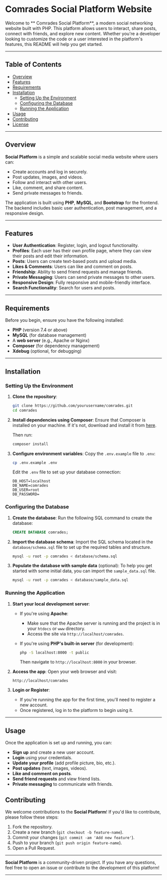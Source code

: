 
# Comrades Social Platform Website

Welcome to ** Comrades Social Platform**, a modern social networking website built with PHP. This platform allows users to interact, share posts, connect with friends, and explore new content. Whether you're a developer looking to customize the code or a user interested in the platform's features, this README will help you get started.

---

## Table of Contents

- [Overview](#overview)
- [Features](#features)
- [Requirements](#requirements)
- [Installation](#installation)
  - [Setting Up the Environment](#setting-up-the-environment)
  - [Configuring the Database](#configuring-the-database)
  - [Running the Application](#running-the-application)
- [Usage](#usage)
- [Contributing](#contributing)
- [License](#license)

---

## Overview

**Social Platform** is a simple and scalable social media website where users can:
- Create accounts and log in securely.
- Post updates, images, and videos.
- Follow and interact with other users.
- Like, comment, and share content.
- Send private messages to friends.

The application is built using **PHP**, **MySQL**, and **Bootstrap** for the frontend. The backend includes basic user authentication, post management, and a responsive design.

---

## Features

- **User Authentication**: Register, login, and logout functionality.
- **Profiles**: Each user has their own profile page, where they can view their posts and edit their information.
- **Posts**: Users can create text-based posts and upload media.
- **Likes & Comments**: Users can like and comment on posts.
- **Friendship**: Ability to send friend requests and manage friends.
- **Private Messaging**: Users can send private messages to other users.
- **Responsive Design**: Fully responsive and mobile-friendly interface.
- **Search Functionality**: Search for users and posts.

---

## Requirements

Before you begin, ensure you have the following installed:

- **PHP** (version 7.4 or above)
- **MySQL**  (for database management)
- A **web server** (e.g., Apache or Nginx)
- **Composer** (for dependency management)
- **Xdebug** (optional, for debugging)

---

## Installation

### Setting Up the Environment

1. **Clone the repository**:
   ```bash
   git clone https://github.com/yourusername/comrades.git
   cd comrades
   ```

2. **Install dependencies using Composer**:
   Ensure that Composer is installed on your machine. If it's not, download and install it from [here](https://getcomposer.org/download/).

   Then run:
   ```bash
   composer install
   ```

3. **Configure environment variables**:
   Copy the `.env.example` file to `.env`:
   ```bash
   cp .env.example .env
   ```

   Edit the `.env` file to set up your database connection:
   ```
   DB_HOST=localhost
   DB_NAME=comrades
   DB_USER=root
   DB_PASSWORD=
   ```

### Configuring the Database

1. **Create the database**:
   Run the following SQL command to create the database:
   ```sql
   CREATE DATABASE comrades;
   ```

2. **Import the database schema**:
   Import the SQL schema located in the `database/schema.sql` file to set up the required tables and structure.

   ```bash
   mysql -u root -p comrades < database/schema.sql
   ```

3. **Populate the database with sample data** (optional):
   To help you get started with some initial data, you can import the `sample_data.sql` file.

   ```bash
   mysql -u root -p comrades < database/sample_data.sql
   ```

### Running the Application

1. **Start your local development server**:
   - If you're using **Apache**:
     - Make sure that the Apache server is running and the project is in your `htdocs` or `www` directory.
     - Access the site via `http://localhost/comrades`.
   
   - If you're using **PHP's built-in server** (for development):
     ```bash
     php -S localhost:8000 -t public
     ```

     Then navigate to `http://localhost:8000` in your browser.

2. **Access the app**:
   Open your web browser and visit:
   ```http
   http://localhost/comrades
   ```

3. **Login or Register**:
   - If you're running the app for the first time, you'll need to register a new account.
   - Once registered, log in to the platform to begin using it.

---

## Usage

Once the application is set up and running, you can:

- **Sign up** and create a new user account.
- **Login** using your credentials.
- **Update your profile** (add profile picture, bio, etc.).
- **Post updates** (text, images, videos).
- **Like and comment on posts**.
- **Send friend requests** and view friend lists.
- **Private messaging** to communicate with friends.



## Contributing

We welcome contributions to the **Social Platform**! If you'd like to contribute, please follow these steps:

1. Fork the repository.
2. Create a new branch (`git checkout -b feature-name`).
3. Commit your changes (`git commit -am 'Add new feature'`).
4. Push to your branch (`git push origin feature-name`).
5. Open a Pull Request.

---


**Social Platform** is a community-driven project. If you have any questions, feel free to open an issue or contribute to the development of this platform!

---


